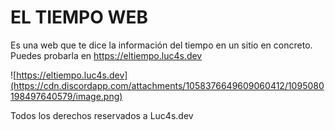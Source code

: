 # EL TIEMPO WEB

Es una web que te dice la información del tiempo en un sitio en concreto. Puedes probarla en https://eltiempo.luc4s.dev

![https://eltiempo.luc4s.dev](https://cdn.discordapp.com/attachments/1058376649609060412/1095080198497640579/image.png)



Todos los derechos reservados a Luc4s.dev